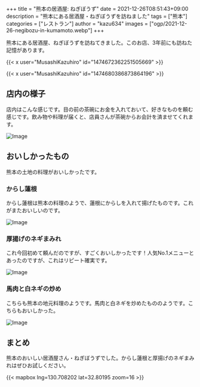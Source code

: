 +++
title = "熊本の居酒屋: ねぎぼうず"
date = 2021-12-26T08:51:43+09:00
description = "熊本にある居酒屋・ねぎぼうずを訪ねました"
tags = ["熊本"]
categories = ["レストラン"]
author = "kazu634"
images = ["ogp/2021-12-26-negibozu-in-kumamoto.webp"]
+++

熊本にある居酒屋、ねぎぼうずを訪ねてきました。このお店、3年前にも訪ねた記憶があります。

{{< x user="MusashiKazuhiro" id="1474672362251505669" >}}

{{< x user="MusashiKazuhiro" id="1474680386873864196" >}}

## 店内の様子
店内はこんな感じです。目の前の茶碗にお金を入れておいて、好きなものを頼む感じです。飲み物や料理が届くと、店員さんが茶碗からお会計を済ませてくれます。

![Image](https://farm66.staticflickr.com/65535/51775903379_fe25c9fbf6_c.jpg)

## おいしかったもの
熊本の土地の料理がおいしかったです。

### からし蓮根
からし蓮根は熊本の料理のようで、蓮根にからしを入れて揚げたものです。これがまたおいしいのです。

![Image](https://farm66.staticflickr.com/65535/51775260496_200a4b946c_c.jpg)

### 厚揚げのネギまみれ
これ今回初めて頼んだのですが、すごくおいしかったです！人気No.1メニューとあったのですが、これはリピート確実です。

![Image](https://farm66.staticflickr.com/65535/51775903374_7fe4d30d5e_c.jpg)

### 馬肉と白ネギの炒め
こちらも熊本の地元料理のようです。馬肉と白ネギを炒めたもののようです。こちらもおいしかった。

![Image](https://farm66.staticflickr.com/65535/51775903349_f56d40106c_c.jpg)

## まとめ
熊本のおいしい居酒屋さん・ねぎぼうずでした。からし蓮根と厚揚げのネギまみれはぜひお試しください。

{{< mapbox lng=130.708202 lat=32.80195 zoom=16 >}}


